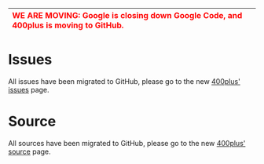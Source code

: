 |<font color='red'><b>WE ARE MOVING</b>: Google is closing down Google Code, and 400plus is moving to GitHub.</font>|
|:------------------------------------------------------------------------------------------------------------------|

# Issues #

All issues have been migrated to GitHub, please go to the new [400plus' issues](https://github.com/400plus/400plus/issues) page.

# Source #

All sources have been migrated to GitHub, please go to the new [400plus' source](https://github.com/400plus/400plus) page.